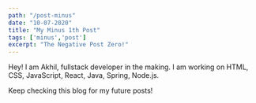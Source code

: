 ```yaml
---
path: "/post-minus"
date: "10-07-2020"
title: "My Minus 1th Post"
tags: ['minus','post']
excerpt: "The Negative Post Zero!"
---
```


Hey! I am Akhil, fullstack developer in the making.
I am working on HTML, CSS, JavaScript, React, Java, Spring, Node.js.

Keep checking this blog for my future posts!